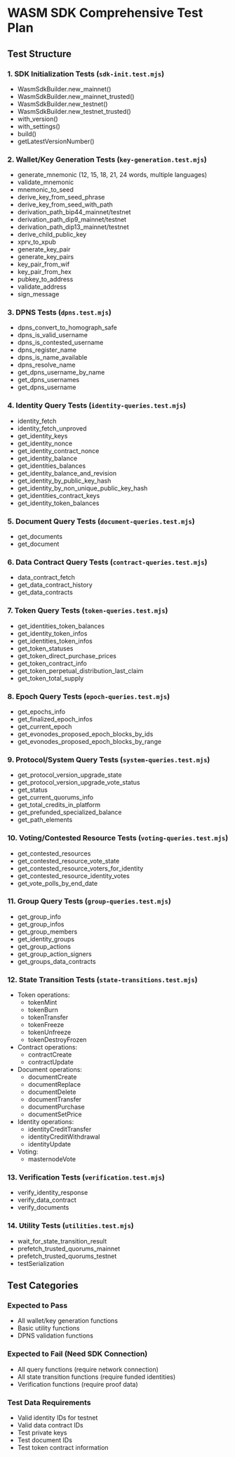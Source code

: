 # WASM SDK Comprehensive Test Plan

## Test Structure

### 1. SDK Initialization Tests (`sdk-init.test.mjs`)
- WasmSdkBuilder.new_mainnet()
- WasmSdkBuilder.new_mainnet_trusted()
- WasmSdkBuilder.new_testnet()
- WasmSdkBuilder.new_testnet_trusted()
- with_version()
- with_settings()
- build()
- getLatestVersionNumber()

### 2. Wallet/Key Generation Tests (`key-generation.test.mjs`)
- generate_mnemonic (12, 15, 18, 21, 24 words, multiple languages)
- validate_mnemonic
- mnemonic_to_seed
- derive_key_from_seed_phrase
- derive_key_from_seed_with_path
- derivation_path_bip44_mainnet/testnet
- derivation_path_dip9_mainnet/testnet
- derivation_path_dip13_mainnet/testnet
- derive_child_public_key
- xprv_to_xpub
- generate_key_pair
- generate_key_pairs
- key_pair_from_wif
- key_pair_from_hex
- pubkey_to_address
- validate_address
- sign_message

### 3. DPNS Tests (`dpns.test.mjs`)
- dpns_convert_to_homograph_safe
- dpns_is_valid_username
- dpns_is_contested_username
- dpns_register_name
- dpns_is_name_available
- dpns_resolve_name
- get_dpns_username_by_name
- get_dpns_usernames
- get_dpns_username

### 4. Identity Query Tests (`identity-queries.test.mjs`)
- identity_fetch
- identity_fetch_unproved
- get_identity_keys
- get_identity_nonce
- get_identity_contract_nonce
- get_identity_balance
- get_identities_balances
- get_identity_balance_and_revision
- get_identity_by_public_key_hash
- get_identity_by_non_unique_public_key_hash
- get_identities_contract_keys
- get_identity_token_balances

### 5. Document Query Tests (`document-queries.test.mjs`)
- get_documents
- get_document

### 6. Data Contract Query Tests (`contract-queries.test.mjs`)
- data_contract_fetch
- get_data_contract_history
- get_data_contracts

### 7. Token Query Tests (`token-queries.test.mjs`)
- get_identities_token_balances
- get_identity_token_infos
- get_identities_token_infos
- get_token_statuses
- get_token_direct_purchase_prices
- get_token_contract_info
- get_token_perpetual_distribution_last_claim
- get_token_total_supply

### 8. Epoch Query Tests (`epoch-queries.test.mjs`)
- get_epochs_info
- get_finalized_epoch_infos
- get_current_epoch
- get_evonodes_proposed_epoch_blocks_by_ids
- get_evonodes_proposed_epoch_blocks_by_range

### 9. Protocol/System Query Tests (`system-queries.test.mjs`)
- get_protocol_version_upgrade_state
- get_protocol_version_upgrade_vote_status
- get_status
- get_current_quorums_info
- get_total_credits_in_platform
- get_prefunded_specialized_balance
- get_path_elements

### 10. Voting/Contested Resource Tests (`voting-queries.test.mjs`)
- get_contested_resources
- get_contested_resource_vote_state
- get_contested_resource_voters_for_identity
- get_contested_resource_identity_votes
- get_vote_polls_by_end_date

### 11. Group Query Tests (`group-queries.test.mjs`)
- get_group_info
- get_group_infos
- get_group_members
- get_identity_groups
- get_group_actions
- get_group_action_signers
- get_groups_data_contracts

### 12. State Transition Tests (`state-transitions.test.mjs`)
- Token operations:
  - tokenMint
  - tokenBurn
  - tokenTransfer
  - tokenFreeze
  - tokenUnfreeze
  - tokenDestroyFrozen
- Contract operations:
  - contractCreate
  - contractUpdate
- Document operations:
  - documentCreate
  - documentReplace
  - documentDelete
  - documentTransfer
  - documentPurchase
  - documentSetPrice
- Identity operations:
  - identityCreditTransfer
  - identityCreditWithdrawal
  - identityUpdate
- Voting:
  - masternodeVote

### 13. Verification Tests (`verification.test.mjs`)
- verify_identity_response
- verify_data_contract
- verify_documents

### 14. Utility Tests (`utilities.test.mjs`)
- wait_for_state_transition_result
- prefetch_trusted_quorums_mainnet
- prefetch_trusted_quorums_testnet
- testSerialization

## Test Categories

### Expected to Pass
- All wallet/key generation functions
- Basic utility functions
- DPNS validation functions

### Expected to Fail (Need SDK Connection)
- All query functions (require network connection)
- All state transition functions (require funded identities)
- Verification functions (require proof data)

### Test Data Requirements
- Valid identity IDs for testnet
- Valid data contract IDs
- Test private keys
- Test document IDs
- Test token contract information